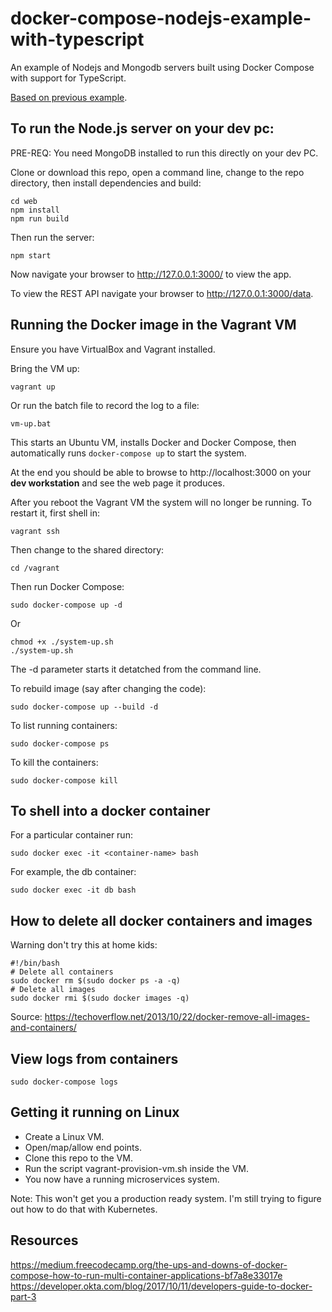 # docker-compose-nodejs-example-with-typescript

An example of Nodejs and Mongodb servers built using Docker Compose with support for TypeScript.

[Based on previous example](https://github.com/ashleydavis/docker-compose-nodejs-example).

## To run the Node.js server on your dev pc:

PRE-REQ: You need MongoDB installed to run this directly on your dev PC.

Clone or download this repo, open a command line, change to the repo directory, then install dependencies and build:

    cd web
    npm install
    npm run build

Then run the server:

    npm start

Now navigate your browser to http://127.0.0.1:3000/ to view the app.

To view the REST API navigate your browser to http://127.0.0.1:3000/data.

## Running the Docker image in the Vagrant VM

Ensure you have VirtualBox and Vagrant installed.

Bring the VM up:

    vagrant up

Or run the batch file to record the log to a file:

    vm-up.bat

This starts an Ubuntu VM, installs Docker and Docker Compose, then automatically runs `docker-compose up` to start the system.

At the end you should be able to browse to http://localhost:3000 on your **dev workstation** and see the web page it produces.

After you reboot the Vagrant VM the system will no longer be running. To restart it, first shell in:

    vagrant ssh

Then change to the shared directory:

    cd /vagrant

Then run Docker Compose:

    sudo docker-compose up -d

Or

    chmod +x ./system-up.sh
    ./system-up.sh

The -d parameter starts it detatched from the command line.

To rebuild image (say after changing the code):

    sudo docker-compose up --build -d

To list running containers:

    sudo docker-compose ps

To kill the containers:

    sudo docker-compose kill

## To shell into a docker container

For a particular container run:

    sudo docker exec -it <container-name> bash

For example, the db container:

    sudo docker exec -it db bash

## How to delete all docker containers and images

Warning don't try this at home kids:

    #!/bin/bash
    # Delete all containers
    sudo docker rm $(sudo docker ps -a -q)
    # Delete all images
    sudo docker rmi $(sudo docker images -q)

Source: https://techoverflow.net/2013/10/22/docker-remove-all-images-and-containers/

## View logs from containers

    sudo docker-compose logs

## Getting it running on Linux

- Create a Linux VM.
- Open/map/allow end points.
- Clone this repo to the VM.
- Run the script vagrant-provision-vm.sh inside the VM.
- You now have a running microservices system.

Note: This won't get you a production ready system. I'm still trying to figure out how to do that with Kubernetes.

## Resources

https://medium.freecodecamp.org/the-ups-and-downs-of-docker-compose-how-to-run-multi-container-applications-bf7a8e33017e
https://developer.okta.com/blog/2017/10/11/developers-guide-to-docker-part-3

